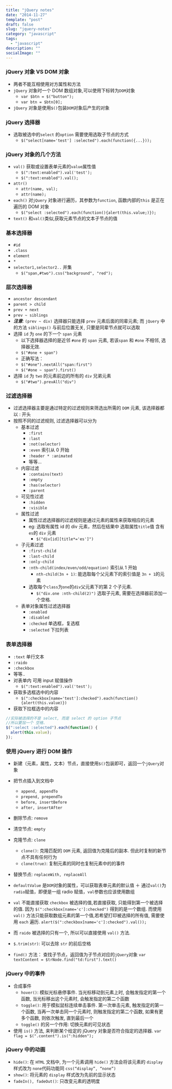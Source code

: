 ```yaml
---
title: "jQuery notes"
date: "2014-11-27"
template: "post"
draft: false
slug: "jquery-notes"
category: "javascript"
tags:
  - "javascript"
description: ""
socialImage: ""
---
```


### jQuery 对象 VS DOM 对象

- 两者不能互相使用对方属性和方法
- `jQuery` 对象时一个 DOM 数组对象,可以使用下标转为`DOM`对象
  - `var $btn = $("button");`
  - `var btn = $btn[0];`
- `jQuery` 对象是使用`$()`包装`DOM`对象后产生的对象

### jQuery 选择器

- 选取被选中的`select` 的`option` 需要使用选取子节点的方式
  - `$("select[name='test'] :selected").each(function({...}));`

### jQuery 对象的几个方法

- `val()` 获取或设置表单元素的`value`属性值
  - `$(":text:enabled").val('test');`
  - `$(":text:enabled").val();`
- `attr()`
  - `attr(name, val);`
  - `attr(name);`
- `each()` 对`jQuery` 对象进行遍历，其参数为`function`, 函数内部的`this` 是正在遍历的 DOM 对象
  - `$("select :selected").each(function(){alert(this.value;)});`
- `text()` 和`val()`类似,获取元素节点的文本子节点的值

### 基本选择器

- `#id`
- `.class`
- `element`
- `*`
- `selector1,selector2..` 并集
  - `$("span,#two").css("background", "red");`

### 层次选择器

- `ancestor descendant`
- `parent > child`
- `prev + next`
- `prev ~ siblings`
- **_注意_**: `(prev ~ div)` 选择器只能选择 `prev` 元素后面的同辈元素; 而 `jQuery` 中的方法 `siblings()` 与前后位置无关, 只要是同辈节点就可以选取
- 选择 `id` 为 `one` 的下一个 `span` 元素
  - 以下选择器选择的是近邻 `#one` 的 `span` 元素, 若该`span` 和 `#one` 不相邻, 选择器无效.
  - `$("#one + span")`
  - 正确写法：
  - `$("#one").nextAll("span:first")`
  - `$("#one ~ span").first()`
- 选择 `id` 为 `two` 的元素前边的所有的 `div` 兄弟元素
  - `$("#two").prevAll("div")`

### 过滤选择器

- 过滤选择器主要是通过特定的过滤规则来筛选出所需的 `DOM` 元素, 该选择器都以 : 开头
- 按照不同的过滤规则, 过滤选择器可以分为
  - 基本过滤
    - `:first`
    - `:last`
    - `:not(selector)`
    - `:even` 索引从 0 开始
    - `:header * :animated`
    - 等等...
  - 内容过滤
    - `:contains(text)`
    - `:empty`
    - `:has(selector)`
    - `:parent`
  - 可见性过滤
    - `:hidden`
    - `:visible`
  - 属性过滤
    - 属性过滤选择器的过滤规则是通过元素的属性来获取相应的元素
    - eg: 选取有属性 id 的 div 元素，然后在结果中 选取属性`title`值 含有`es`的 `div` 元素
      - `$("div[id][title*='es']")`
  - 子元素过滤
    - `:first-child`
    - `:last-child`
    - `:only-child`
    - `:nth-child(index/even/odd/equation)` 索引从 1 开始
      - `nth-child(3n + 1)`: 能选取每个父元素下的索引值是 `3n + 1`的元素
    - 选取每个`class`为`one`的`div`父元素下的第 2 个子元素.
      - `$("div.one :nth-child(2)")` 选取子元素, 需要在选择器前添加一个空格.
  - 表单对象属性过滤选择器
    - `:enabled`
    - `:disabled`
    - `:checked` 单选框，复选框
    - `:selected` 下拉列表

### 表单选择器

- `:text` 单行文本
- `:raido`
- `:checkbox`
- 等等..
- 对表单内 可用 input 赋值操作
  - `$(":text:enabled").val('test');`
- 获取多选框选中的内容
  - `$(":checkbox[name='test']:checked").each(function(){alert(this.value)})`
- 获取下拉框选中的内容

```javascript
//实际被选择的不是 select, 而是 select 的 option 子节点
//所以要加一个 空格.
$(":select :selected").each(function() {
  alert(this.value);
});
```

### 使用 jQuery 进行 DOM 操作

- 新建（元素，属性，文本）节点，直接使用`$()`包装即可，返回一个`jQuery`对象
- 把节点插入到文档中
  - `append, appendTo`
  - `prepend, prependTo`
  - `before, insertBefore`
  - `after, insertAfter`
- 删除节点: `remove`
- 清空节点: `empty`
- 克隆节点: `clone`
  - `clone()`: 克隆匹配的 `DOM` 元素, 返回值为克隆后的副本. 但此时复制的新节点不具有任何行为
  - `clone(true)`: 复制元素的同时也复制元素中的的事件
- 替换节点: `replaceWith, replaceAll`

- `defaultValue` 是`DOM`对象的属性，可以获取表单元素的默认值 ＋ 通过`val()`为`radio`赋值，即便是一组 radio 赋值，`val`参数也应该使用数组
- `val` 不能直接获取 `checkbox` 被选择的值,若直接获取, 只能得到第一个被选择的值. 因为 `$(":checkbox[name='c']:checked")` 得到的是一个数组. 而使用 `val()` 方法只能获取数组元素的第一个值,若希望打印被选择的所有值, 需要使用 `each` 遍历. `alert($(":checkbox[name='c']:checked").val());`
- 而 `raido` 被选择的只有一个, 所以可以直接使用 `val()` 方法.
- `$.trim(str)`: 可以去除 `str` 的前后空格
- `find()` 方法： 查找子节点，返回值为子节点对应的`jQuery`对象 `var textContent = $trNode.find("td:first").text()`

### jQuery 中的事件

- 合成事件
  - `hover()`: 模拟光标悬停事件. 当光标移动到元素上时, 会触发指定的第一个函数, 当光标移出这个元素时, 会触发指定的第二个函数
  - `toggle()`: 用于模拟鼠标连续单击事件. 第一次单击元素, 触发指定的第一个函数, 当再一次单击同一个元素时, 则触发指定的第二个函数, 如果有更多个函数, 则依次触发, 直到最后一个
  - `toggle()` 的另一个作用: 切换元素的可见状态
- 使用 `is()` 方法, 来判断某个给定的 jQuery 对象是否符合指定的选择器. `var flag = $(".content").is(":hidden");`

### jQuery 中的动画

- `hide()`: 在 `HTML` 文档中, 为一个元素调用 `hide()` 方法会将该元素的 `display` 样式改为 `none`代码功能同 `css(“display”, “none”)`
- `show()`: 将元素的 `display` 样式改为先前的显示状态
- `fadeIn(), fadeOut()`: 只改变元素的透明度
